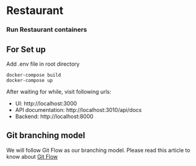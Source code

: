 # Restaurant

### Run Restaurant containers
## For Set up
Add .env file in root directory
```
docker-compose build
docker-compose up
```

After waiting for while, visit following urls:

* UI: http://localhost:3000
* API documentation: http://localhost:3010/api/docs
* Backend: http://localhost:8000

## Git branching model
We will follow Git Flow as our branching model.
Please read this article to know about [Git Flow](https://www.atlassian.com/git/tutorials/comparing-workflows/gitflow-workflow)
